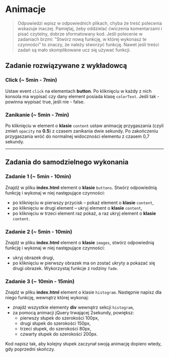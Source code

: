 # Animacje

> Odpowiedzi wpisz w odpowiednich plikach, chyba że treść polecenia wskazuje inaczej.
Pamiętaj, żeby oddzielać ćwiczenia komentarzami i pisać czytelny, dobrze sformatowany kod.
Jeśli  polecenie w zadaniach brzmi: "Stwórz nową funkcję, w której wykonasz te czynności" to znaczy, że
należy stworzyć funkcję. Nawet jeśli treści zadań są mało skomplikowane
ucz się używać funkcji.

## Zadanie rozwiązywane z wykładowcą

### Click  (~ 5min - 7min)
Ustaw event ```click``` na elementach **button**. Po kliknięciu w każdy z nich konsola ma wypisać czy dany element posiada klasę ```colorText```. Jeśli tak - powinna wypisać true, jeśli nie - false.

### Zanikanie  (~ 5min - 7min)
Po kliknięciu w element o **klasie** ```content``` ustaw animację przygaszania (czyli zmień ```opacity``` na **0.5**) z czasem zanikania dwie sekundy.
Po zakończeniu przygaszania wróć do normalnej widoczności elementu z czasem 0,7 sekundy.

-----------------------------------------------------------------------------------------------------

## Zadania do samodzielnego wykonania

### Zadanie 1 (~ 5min - 10min)

Znajdź w pliku **index.html** element o **klasie** ```buttons```. Stwórz odpowiednią funkcję i wykonaj w niej następujące czynności:
* po kliknięciu w pierwszy przycisk &ndash; pokaż element o **klasie** ```content```,
* po kliknięciu w drugi element &ndash; ukryj element o **klasie** ```content```,
* po kliknięciu w trzeci element raz pokaż, a raz ukryj element o **klasie** ```content```.

### Zadanie 2 (~ 5min - 10min)

Znajdź w pliku **index.html** element o **klasie** ```images```, stwórz odpowiednią funkcję i wykonaj w niej następujące czynności:
* ukryj obrazek drugi,
* po kliknięciu w pierwszy obrazek ma on zostać ukryty a pokazać się drugi obrazek.
Wykorzystaj funkcje z rodziny ```fade```.

### Zadanie 3 (~ 10min - 15min)

Znajdź w pliku **index.html** element o klasie ```histogram```. Następnie napisz dla niego funkcję, wewnątrz której wykonaj:
* znajdź wszystkie elementy **div** wewnątrz sekcji ```histogram```,
* za pomocą animacji jQuery trwającej 2sekundy, powiększ:
    * pierwszy słupek do szerokości 100px,
    * drugi słupek do szerokości 150px,
    * trzeci słupek, do szerokości 80px,
    * czwarty słupek do szerokości 200px.

Kod napisz tak, aby kolejny słupek zaczynał swoją animację dopiero wtedy, gdy poprzedni skończy.
